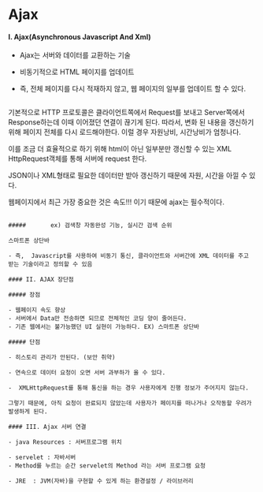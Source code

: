 # Ajax

#### I. Ajax(Asynchronous Javascript And Xml)

- Ajax는 서버와 데이터를 교환하는 기술

- 비동기적으로 HTML 페이지를 업데이트

- 즉, 전체 페이지를 다시 적재하지 않고, 웹 페이지의 일부를 업데이트 할 수 있다. 

  ```
기본적으로 HTTP 프로토콜은 클라이언트쪽에서 Request를 보내고 Server쪽에서 Response하는데 이때 이어졌던 연결이 끊기게 된다. 따라서, 변화 된 내용을 갱신하기 위해 페이지 전체를 다시 로드해야한다. 이럴 경우 자원낭비, 시간낭비가 엄청나다.
  
  이를 조금 더 효율적으로 하기 위해 html이 아닌 일부분만 갱신할 수 있는 XML HttpRequest객체를 통해 서버에 request 한다.
  
  JSON이나 XML형태로 필요한 데이터만 받아 갱신하기 때문에 자원, 시간을 아낄 수 있다.
  
  웹페이지에서 최근 가장 중요한 것은 속도!!! 이기 때문에 ajax는 필수적이다.
  ```
  
  ##### 	  ex) 검색창 자동완성 기능, 실시간 검색 순위
  
  스마트폰 상단바
  
- 즉,  Javascript를 사용하여 비동기 통신, 클라이언트와 서버간에 XML 데이터를 주고 받는 기술이라고 정의할 수 있음

#### II. AJAX 장단점

##### 장점

- 웹페이지 속도 향상
- 서버에서 Data만 전송하면 되므로 전체적인 코딩 양이 줄어든다.
- 기존 웹에서는 불가능했던 UI 실현이 가능하다. EX) 스마트폰 상단바

##### 단점

- 히스토리 관리가 안된다. (보안 취약)

- 연속으로 데이터 요청이 오면 서버 과부하가 올 수 있다.

-  XMLHttpRequest를 통해 통신을 하는 경우 사용자에게 진행 정보가 주어지지 않는다. 

  그렇기 때문에, 아직 요청이 완료되지 않았는데 사용자가 페이지를 떠나거나 오작동할 우려가 발생하게 된다. 

#### III. Ajax 서버 연결

- java Resources : 서버프로그램 위치

- servelet : 자바서버
- Method를 누르는 순간 servelet의 Method 라는 서버 프로그램 요청

- JRE  : JVM(자바)을 구현할 수 있게 하는 환경설정 / 라이브러리